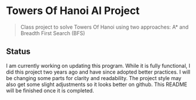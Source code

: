 # Towers Of Hanoi AI Project
> Class project to solve Towers Of Hanoi using two approaches: A* and Breadth First Search (BFS)

## Status
I am currently working on updating this program. While it is fully functional, I did this
project two years ago and have since adopted better practices. I will be changing some parts
for clarity and readability. The project style may also get some slight adjustments so it
looks better on github. This README will be finished once it is completed.